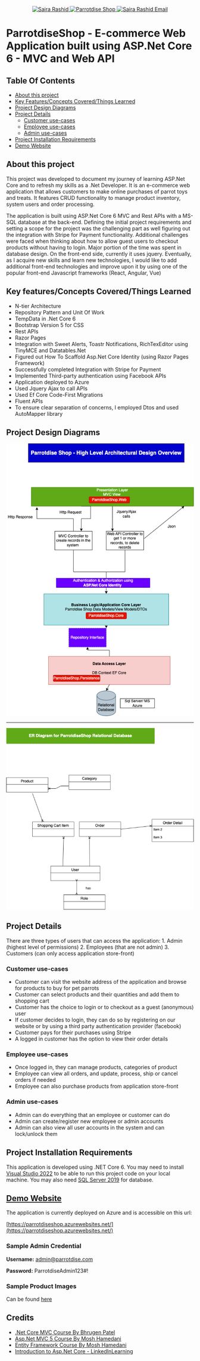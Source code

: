 <p align="center">	
   <a href="https://www.linkedin.com/in/saira-rashid1216/">
      <img alt="Saira Rashid" src="https://img.shields.io/badge/Saira Rashid-0077B5?style=for-the-badge&logo=linkedin&logoColor=white" />
   </a>
   <a href="https://parrotdiseshop.azurewebsites.net">
       <img alt="Parrotdise Shop" src="https://img.shields.io/badge/parrotdiseshop-03C04A?style=for-the-badge&logo=&logoColor=white" />
   </a>
   <a href="mailto:saira.rashid1216@gmail.com">
       <img alt="Saira Rashid Email" src="https://img.shields.io/badge/Email-D14836?style=for-the-badge&logo=gmail&logoColor=white" />
   </a>
</p>

# ParrotdiseShop - E-commerce Web Application built using ASP.Net Core 6 - MVC and Web API

## Table Of Contents
- [About this project](#about-this-project)
- [Key Features/Concepts Covered/Things Learned](#key-featuresconcepts-coveredthings-learned)
- [Project Design Diagrams](#project-design-diagrams)
- [Project Details](#project-details)
    - [Customer use-cases](#customer-use-cases)
    - [Employee use-cases](#employee-use-cases)
    - [Admin use-cases](#admin-use-cases)
- [Project Installation Requirements](#project-installation-requirements)
- [Demo Website](#demo-website)

## About this project

This project was developed to document my journey of learning ASP.Net Core and to refresh my skills as a .Net Developer. It is an e-commerce web application that allows customers to make online purchases of parrot toys and treats. It features CRUD functionality to manage product inventory, system users and order processing. 

The application is built using ASP.Net Core 6 MVC and Rest APIs with a MS-SQL database at the back-end. Defining the initial project requirements and setting a scope for the project was the challenging part as well figuring out the integration with Stripe for Payment functionality. Additional challenges were faced when thinking about how to allow guest users to checkout products without having to login. Major portion of the time was spent in database design. 
On the front-end side, currently it uses jquery. Eventually, as I acquire new skills and learn new technologies, I would like to add additional front-end technologies and improve upon it by using one of the popular front-end Javascript frameworks (React, Angular, Vue)

## Key features/Concepts Covered/Things Learned
- N-tier Architecture
- Repository Pattern and Unit Of Work
- TempData in .Net Core 6
- Bootstrap Version 5 for CSS
- Rest APIs
- Razor Pages
- Integration with Sweet Alerts, Toastr Notifications, RichTexEditor using TinyMCE and Datatables.Net
- Figured out How To Scaffold Asp.Net Core Identity (using Razor Pages Framework)
- Successfully completed Integration with Stripe for Payment
- Implemented Third-party authentication using Facebook APIs
- Application deployed to Azure
- Used Jquery Ajax to call APIs
- Used Ef Core Code-First Migrations
- Fluent APIs
- To ensure clear separation of concerns, I employed Dtos and used AutoMapper library

## Project Design Diagrams

![High Level Design](designdocuments/HighLevelDesign.png)

***

![High Level Design](<designdocuments/ER Diagram.png>)


## Project Details
There are three types of users that can access the application:
    1. Admin (highest level of permissions)
    2. Employees (that are not admin)
    3. Customers (can only access application store-front)
      
   ### Customer use-cases
   - Customer can visit the website address of the application and browse for products to buy for pet parrots
   - Customer can select products and their quantities and add them to shopping cart
   - Customer has the choice to login or to checkout as a guest (anonymous) user
   - If customer decides to login, they can do so by registering on our website or by using a third party authentication provider (facebook)
   - Customer pays for their purchases using Stripe
   - A logged in customer has the option to view their order details

  ### Employee use-cases
   - Once logged in, they can manage products, categories of product
   - Employee can view all orders, and update, process, ship or cancel orders if needed
   - Employee can also purchase products from application store-front
 
  ### Admin use-cases
   - Admin can do everything that an employee or customer can do
   - Admin can create/register new employee or admin accounts
   - Admin can also view all user accounts in the system and can lock/unlock them

## Project Installation Requirements
 This application is developed using .NET Core 6. 
 You may need to install [Visual Studio 2022](https://visualstudio.microsoft.com/vs/community/) to be able to run this project code on your local machine. 
 You may also need [SQL Server 2019](https://www.microsoft.com/en-us/evalcenter/evaluate-sql-server-2019) for database.

 ## [Demo Website](https://parrotdiseshop.azurewebsites.net/)
 The application is currently deployed on Azure and is accessible on this url:
 
 [https://parrotdiseshop.azurewebsites.net/](https://parrotdiseshop.azurewebsites.net/)

   ### Sample Admin Credential

  **Username:** admin@parrotdise.com
 
  **Password:** ParrotdiseAdmin123#!

  ### Sample Product Images
   Can be found [here](https://github.com/sairars/ParrotdiseShop/tree/main/Product%20Images)

## Credits
- [.Net Core MVC Course By Bhrugen Patel](https://www.udemy.com/share/101uZQ/)
- [Asp.Net MVC 5 Course By Mosh Hamedani](https://codewithmosh.com/p/asp-net-mvc)
- [Entity Framework Course By Mosh Hamedani](https://codewithmosh.com/p/entity-framework)
- [Introduction to Asp.Net Core - LinkedInLearning](https://www.linkedin.com/learning-login/share?forceAccount=false&redirect=https%3A%2F%2Fwww.linkedin.com%2Flearning%2Fintroducing-asp-dot-net-core%3Ftrk%3Dshare_ent_url%26shareId%3DVfq6nkVKSFeJVGdO1N4aYA%253D%253D)

